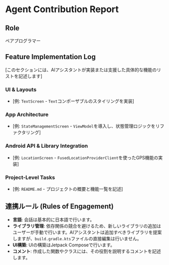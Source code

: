 # Agent Contribution Report

## Role

ペアプログラマー

## Feature Implementation Log

[このセクションには、AIアシスタントが実装または支援した具体的な機能のリストを記述します]

### UI & Layouts
- [例: `TextScreen` - `Text`コンポーザブルのスタイリングを実装]

### App Architecture
- [例: `StateManagementScreen` - `ViewModel`を導入し、状態管理ロジックをリファクタリング]

### Android API & Library Integration
- [例: `LocationScreen` - `FusedLocationProviderClient`を使ったGPS機能の実装]

### Project-Level Tasks
- [例: `README.md` - プロジェクトの概要と機能一覧を記述]

## 連携ルール (Rules of Engagement)

- **言語**: 会話は基本的に日本語で行います。
- **ライブラリ管理**: 依存関係の競合を避けるため、新しいライブラリの追加はユーザーが手動で行います。AIアシスタントは追加すべきライブラリを提案しますが、`build.gradle.kts`ファイルの直接編集は行いません。
- **UI構築**: UIの構築はJetpack Composeで行います。
- **コメント**: 作成した関数やクラスには、その役割を説明するコメントを記述します。

